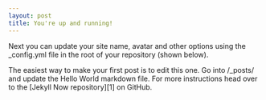 ```yaml
---
layout: post
title: You're up and running!
---
```


Next you can update your site name, avatar and other options using the \_config.yml file in the root of your repository (shown below).



The easiest way to make your first post is to edit this one. Go into /\_posts/ and update the Hello World markdown file. For more instructions head over to the [Jekyll Now re![]()pository][1] on GitHub.



